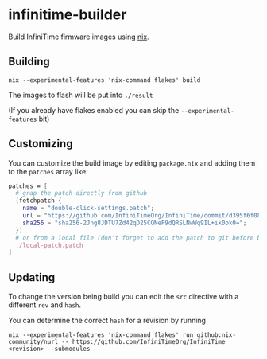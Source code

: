 # infinitime-builder

Build InfiniTime firmware images using [nix](https://nixos.org/).

## Building

```shell
nix --experimental-features 'nix-command flakes' build
```

The images to flash will be put into `./result`

(If you already have flakes enabled you can skip the `--experimental-features` bit)

## Customizing

You can customize the build image by editing `package.nix` and adding them to the `patches` array like:

```nix
patches = [
  # grap the patch directly from github
  (fetchpatch {
    name = "double-click-settings.patch";
    url = "https://github.com/InfiniTimeOrg/InfiniTime/commit/d395f6f0857f082ab3e7fc66cb591b12bbd9cd65.patch";
    sha256 = "sha256-2Jng8JDTU7Zd42qD25CQNeF9dQRSLNwWq9IL+ik0ok0=";
  })
  # or from a local file (don't forget to add the patch to git before building)
  ./local-patch.patch
]
```

## Updating

To change the version being build you can edit the `src` directive with a different `rev` and `hash`.

You can determine the correct `hash` for a revision by running

```shell
nix --experimental-features 'nix-command flakes' run github:nix-community/nurl -- https://github.com/InfiniTimeOrg/InfiniTime <revision> --submodules
```
